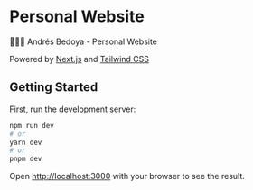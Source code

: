 # Personal Website
👨🏻‍💻 Andrés Bedoya - Personal Website

Powered by [Next.js](https://nextjs.org/) and [Tailwind CSS](https://tailwindcss.com/)

## Getting Started

First, run the development server:

```bash
npm run dev
# or
yarn dev
# or
pnpm dev
```

Open [http://localhost:3000](http://localhost:3000) with your browser to see the result.
